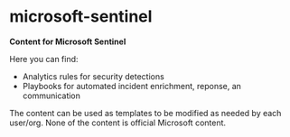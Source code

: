 # microsoft-sentinel
**Content for Microsoft Sentinel**

Here you can find:

- Analytics rules for security detections
- Playbooks for automated incident enrichment, reponse, an communication

The content can be used as templates to be modified as needed by each user/org. None of the content is official Microsoft content.
